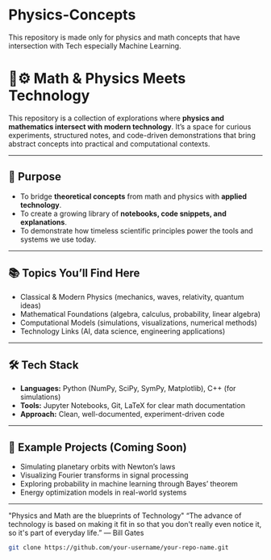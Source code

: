 # Physics-Concepts
This repository is made only for physics and math concepts that have intersection with Tech especially Machine Learning.
# 🔬⚙️ Math & Physics Meets Technology  

This repository is a collection of explorations where **physics and mathematics intersect with modern technology**. It’s a space for curious experiments, structured notes, and code-driven demonstrations that bring abstract concepts into practical and computational contexts.  

---

## 🎯 Purpose  
- To bridge **theoretical concepts** from math and physics with **applied technology**.  
- To create a growing library of **notebooks, code snippets, and explanations**.  
- To demonstrate how timeless scientific principles power the tools and systems we use today.  

---

## 📚 Topics You’ll Find Here  
- Classical & Modern Physics (mechanics, waves, relativity, quantum ideas)  
- Mathematical Foundations (algebra, calculus, probability, linear algebra)  
- Computational Models (simulations, visualizations, numerical methods)  
- Technology Links (AI, data science, engineering applications)  

---

## 🛠️ Tech Stack  
- **Languages:** Python (NumPy, SciPy, SymPy, Matplotlib), C++ (for simulations)  
- **Tools:** Jupyter Notebooks, Git, LaTeX for clear math documentation  
- **Approach:** Clean, well-documented, experiment-driven code  

---

## 🌟 Example Projects (Coming Soon)  
- Simulating planetary orbits with Newton’s laws  
- Visualizing Fourier transforms in signal processing  
- Exploring probability in machine learning through Bayes’ theorem  
- Energy optimization models in real-world systems  

---
"Physics and Math are the blueprints of Technology"
“The advance of technology is based on making it fit in so that you don't really even notice it, so it's part of everyday life.” — Bill Gates
   ```bash
   git clone https://github.com/your-username/your-repo-name.git
